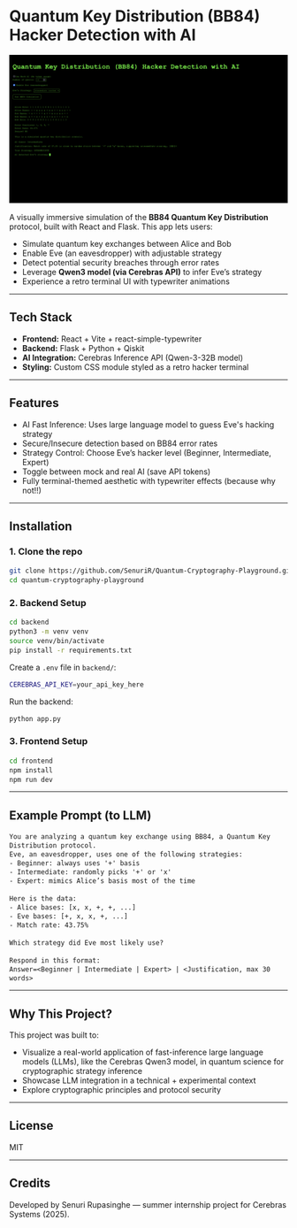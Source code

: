 # Quantum Key Distribution (BB84) Hacker Detection with AI

![QKD BB84 Hacker Detection with AI](app_interface.png)

A visually immersive simulation of the **BB84 Quantum Key Distribution** protocol, built with React and Flask. This app lets users:

- Simulate quantum key exchanges between Alice and Bob
- Enable Eve (an eavesdropper) with adjustable strategy
- Detect potential security breaches through error rates
- Leverage **Qwen3 model (via Cerebras API)** to infer Eve’s strategy
- Experience a retro terminal UI with typewriter animations

---

## Tech Stack

- **Frontend:** React + Vite + react-simple-typewriter
- **Backend:** Flask + Python + Qiskit
- **AI Integration:** Cerebras Inference API (Qwen-3-32B model)
- **Styling:** Custom CSS module styled as a retro hacker terminal

---

## Features

- AI Fast Inference: Uses large language model to guess Eve's hacking strategy
- Secure/Insecure detection based on BB84 error rates
- Strategy Control: Choose Eve’s hacker level (Beginner, Intermediate, Expert)
- Toggle between mock and real AI (save API tokens)
- Fully terminal-themed aesthetic with typewriter effects (because why not!!)

---

## Installation

### 1. Clone the repo
```bash
git clone https://github.com/SenuriR/Quantum-Cryptography-Playground.git
cd quantum-cryptography-playground
```

### 2. Backend Setup
```bash
cd backend
python3 -m venv venv
source venv/bin/activate
pip install -r requirements.txt
```
Create a `.env` file in `backend/`:
```bash
CEREBRAS_API_KEY=your_api_key_here
```
Run the backend:
```bash
python app.py
```

### 3. Frontend Setup
```bash
cd frontend
npm install
npm run dev
```

---

## Example Prompt (to LLM)
```
You are analyzing a quantum key exchange using BB84, a Quantum Key Distribution protocol.
Eve, an eavesdropper, uses one of the following strategies:
- Beginner: always uses '+' basis
- Intermediate: randomly picks '+' or 'x'
- Expert: mimics Alice’s basis most of the time

Here is the data:
- Alice bases: [x, x, +, +, ...]
- Eve bases: [+, x, x, +, ...]
- Match rate: 43.75%

Which strategy did Eve most likely use?

Respond in this format:
Answer=<Beginner | Intermediate | Expert> | <Justification, max 30 words>
```

---

## Why This Project?
This project was built to:
- Visualize a real-world application of fast-inference large language models (LLMs), like the Cerebras Qwen3 model, in quantum science for cryptographic strategy inference
- Showcase LLM integration in a technical + experimental context
- Explore cryptographic principles and protocol security

---

## License
MIT

---

## Credits
Developed by Senuri Rupasinghe — summer internship project for Cerebras Systems (2025).